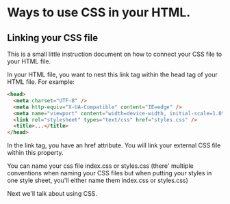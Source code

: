 # Ways to use CSS in your HTML.

## Linking your CSS file

<p>This is a small little instruction document on how to connect your CSS file to your HTML file.</p>

<p>In your HTML file, you want to nest this link tag within the head tag of your HTML file. For example:</p>

```html
<head>
  <meta charset="UTF-8" />
  <meta http-equiv="X-UA-Compatible" content="IE=edge" />
  <meta name="viewport" content="width=device-width, initial-scale=1.0" />
  <link rel="stylesheet" types="text/css" href="styles.css" />
  <title>...</title>
</head>
```

<p>In the link tag, you have an href attribute. You will link your external CSS file within this property.</p>

<p>You can name your css file index.css or styles.css (there' multiple conventions when naming your CSS files but when putting your styles in one style sheet, you'll either name them index.css or styles.css)</p>

<p>Next we'll talk about using CSS.</p>
